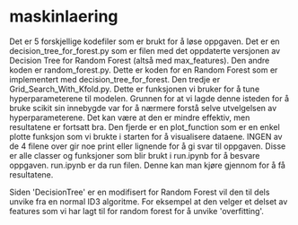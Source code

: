 # maskinlaering
Det er 5 forskjellige kodefiler som er brukt for å løse oppgaven. Det er en decision_tree_for_forest.py som er filen med det oppdaterte versjonen av Decision Tree for Random Forest (altså med max_features). 
Den andre koden er random_forest.py. Dette er koden for en Random Forest som er implementert med decision_tree_for_forest. 
Den tredje er Grid_Search_With_Kfold.py. Dette er funksjonen vi bruker for å tune hyperparameterene til modelen. Grunnen for at vi lagde denne isteden for å bruke scikit sin innebygde var for å nærmere forstå selve utvelgelsen av hyperparameterene. Det kan være at den er mindre effektiv, men resultatene er fortsatt bra. 
Den fjerde er en plot_function som er en enkel plotte funksjon som vi brukte i starten for å visualisere dataene.
INGEN av de 4 filene over gir noe print eller lignende for å gi svar til oppgaven. Disse er alle classer og funksjoner som blir brukt i run.ipynb for å besvare oppgaven. 
run.ipynb er da run filen. Denne kan man kjøre gjennom for å få resultatene.  

Siden 'DecisionTree' er en modifisert for Random Forest vil den til dels unvike fra en normal ID3 algoritme. For eksempel at den velger et delset av features som vi har lagt til for random forest for å unvike 'overfitting'.